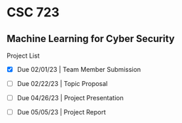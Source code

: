 # CSC 723
## Machine Learning for Cyber Security

Project List

- [X] Due 02/01/23  |   Team Member Submission

- [ ]  Due 02/22/23  |   Topic Proposal

- [ ]  Due 04/26/23  |   Project Presentation

- [ ]  Due 05/05/23  |   Project Report
